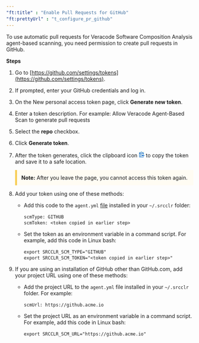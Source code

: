 ```yaml
---
"ft:title" : "Enable Pull Requests for GitHub"
"ft:prettyUrl" : "t_configure_pr_github"
---
```


To use automatic pull requests for Veracode Software Composition Analysis agent-based scanning, you need permission to create pull requests in GitHub.

<p font-size="13pt"><b>Steps</b></p>

1.  Go to [https://github.com/settings/tokens](https://github.com/settings/tokens).

2.  If prompted, enter your GitHub credentials and log in.

3.  On the New personal access token page, click **Generate new token**.

4.  Enter a token description. For example: Allow Veracode Agent-Based Scan to generate pull requests

5.  Select the **repo** checkbox.

6.  Click **Generate token**.

7.  After the token generates, click the clipboard icon ![copy token](../../../images/copy_token.png) to copy the token and save it to a safe location.

    <p style="background-color:#FFFCF3; padding: 12px; border-left: 5px solid #F7CD55;">
    <b>Note:</b> After you leave the page, you cannot access this token again.
    </p> 

8.  Add your token using one of these methods:

    -   Add this code to the `agent.yml` [file](https://docs.veracode.com/r/c_sc_agent_usage) installed in your `~/.srcclr` folder:

        ```
        scmType: GITHUB
        scmToken: <token copied in earlier step>
        ```

    -   Set the token as an environment variable in a command script. For example, add this code in Linux bash:

        ```
        export SRCCLR_SCM_TYPE="GITHUB"
        export SRCCLR_SCM_TOKEN="<token copied in earlier step>"
        ```

9.  If you are using an installation of GitHub other than GitHub.com, add your project URL using one of these methods:

    -   Add the project URL to the `agent.yml` file installed in your `~/.srcclr` folder. For example:

        ```
        scmUrl: https://github.acme.io
        ```

    -   Set the project URL as an environment variable in a command script. For example, add this code in Linux bash:

        ```
        export SRCCLR_SCM_URL="https://github.acme.io"
        ```
    